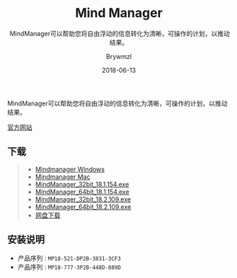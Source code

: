 ﻿---
layout:     post
title:      Mind Manager
subtitle:  MindManager可以帮助您将自由浮动的信息转化为清晰，可操作的计划，以推动结果。
date:       2018-06-13
author:     Brywmzl
header-img: img/MindManager/mindmanager-mindmapping-software-business-people.png
catalog: true
tags: 
categories: [思维导图]
---
MindManager可以帮助您将自由浮动的信息转化为清晰，可操作的计划，以推动结果。

<!--more-->

[官方网站](https://www.mindjet.com)  

## 下载
>- [Mindmanager Windows](https://www.mindjet.com/mindmanager-windows)
>- [Mindmanager Mac](https://www.mindjet.com/mindmanager-mac)
>- [MindManager_32bit_18.1.154.exe](http://dwnld.mindjet.com/stubs/Builds/MindManager2018.1/MindManager_32bit_18.1.154.exe)
>- [MindManager_64bit_18.1.154.exe](http://dwnld.mindjet.com/stubs/Builds/MindManager2018.1/MindManager_64bit_18.1.154.exe)
>- [MindManager_32bit_18.2.109.exe](http://dwnld.mindjet.com/stubs/Builds/MindManager2018.1/MindManager_32bit_18.2.109.exe)
>- [MindManager_64bit_18.2.109.exe](http://dwnld.mindjet.com/stubs/Builds/MindManager2018.1/MindManager_64bit_18.2.109.exe)
>- [网盘下载](https://pan.baidu.com/s/17GzGandwVvM51w-43lsnpg)

## 安装说明
* 产品序列 : `MP18-521-DP2B-3831-3CF3`
* 产品序列 : `MP18-777-3P2B-448D-889D`